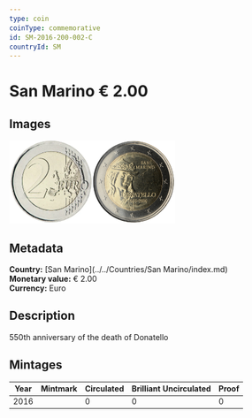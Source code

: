 ```yaml
---
type: coin
coinType: commemorative
id: SM-2016-200-002-C
countryId: SM
---
```


# San Marino € 2.00

## Images

<img src="../../Images/common-2007-200.webp" height="150" alt="Front image"><img src="Images/SM-2016-200-002.webp" height="150" alt="Back image">

## Metadata

**Country:** [San Marino](../../Countries/San Marino/index.md)\
**Monetary value:** € 2.00\
**Currency:** Euro

## Description
550th anniversary of the death of Donatello

## Mintages

| Year | Mintmark | Circulated | Brilliant Uncirculated | Proof |
| ---- | -------- | ---------- | ---------------------- | ----- |
| 2016 | | 0 | 0 | 0 |
